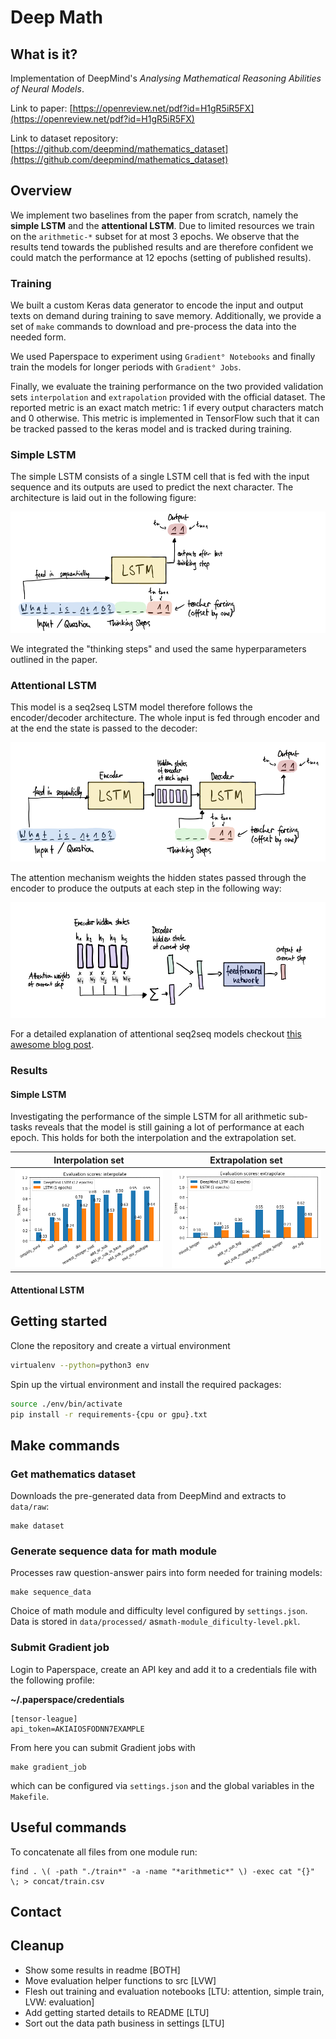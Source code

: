 # Deep Math

## What is it?
Implementation of DeepMind's _Analysing Mathematical Reasoning Abilities of Neural Models_.

Link to paper: [https://openreview.net/pdf?id=H1gR5iR5FX](https://openreview.net/pdf?id=H1gR5iR5FX)

Link to dataset repository: [https://github.com/deepmind/mathematics_dataset](https://github.com/deepmind/mathematics_dataset)


## Overview
We implement two baselines from the paper from scratch, namely the **simple LSTM** and the **attentional LSTM**. Due to limited
resources we train on the `arithmetic-*` subset for at most 3 epochs. We observe that the results tend towards the 
published results and are therefore confident we could match the performance at 12 epochs (setting of published results).

### Training
We built a custom Keras data generator to encode the input and output texts on demand during training to save memory.
Additionally, we provide a set of `make` commands to download and pre-process the data into the needed form.

We used Paperspace to experiment using `Gradient° Notebooks` and finally train the models for longer periods with `Gradient°
Jobs`.

Finally, we evaluate the training performance on the two provided validation sets `interpolation` and `extrapolation` 
provided with the official dataset. The reported metric is an exact match metric: 1 if every output characters match and
0 otherwise. This metric is implemented in TensorFlow such that it can be tracked passed to the keras model and is
tracked during training.

### Simple LSTM
The simple LSTM consists of a single LSTM cell that is fed with the input sequence and its outputs are used to predict
the next character. The architecture is laid out in the following figure:

![LSTM](figures/simple-lstm.png "Simple LSTM architecture")

We integrated the "thinking steps" and used the same hyperparameters outlined in the paper.
### Attentional LSTM

This model is a seq2seq LSTM model therefore follows the encoder/decoder architecture. The whole input is fed through
encoder and at the end the state is passed to the decoder: 

![A-LSTM](figures/attentional-lstm.png "Attentional LSTM architecture")

The attention mechanism weights the hidden states passed through the encoder to produce the outputs at each step in the following way:

![A](figures/attention-mechanism.png "Attentional mechanism")

For a detailed explanation of attentional seq2seq models checkout [this awesome blog post](http://jalammar.github.io/visualizing-neural-machine-translation-mechanics-of-seq2seq-models-with-attention/).

### Results

#### Simple LSTM

Investigating the performance of the simple LSTM for all arithmetic sub-tasks reveals that the model
is still gaining a lot of performance at each epoch. This holds for both the interpolation and the extrapolation set.

Interpolation set          |  Extrapolation set
:-------------------------:|:-------------------------:
![](figures/simple-lstm-interp.gif)  |  ![](figures/simple-lstm-extra.gif)

#### Attentional LSTM

## Getting started
Clone the repository and create a virtual environment

```bash
virtualenv --python=python3 env
```

Spin up the virtual environment and install the required packages:

```bash
source ./env/bin/activate
pip install -r requirements-{cpu or gpu}.txt
```

## Make commands

### Get mathematics dataset
Downloads the pre-generated data from DeepMind and extracts to `data/raw`:

```
make dataset
```

### Generate sequence data for math module
Processes raw question-answer pairs into form needed for training models:

```
make sequence_data
```
Choice of math module and difficulty level configured by `settings.json`. Data is stored in `data/processed/` as`math-module_dificulty-level.pkl`.

### Submit Gradient job
Login to Paperspace, create an API key and add it to a credentials file with the following profile:

**~/.paperspace/credentials**

```
[tensor-league]
api_token=AKIAIOSFODNN7EXAMPLE
```

From here you can submit Gradient jobs with

```
make gradient_job
```

which can be configured via `settings.json` and the global variables in the `Makefile`.

## Useful commands

To concatenate all files from one module run:
```
find . \( -path "./train*" -a -name "*arithmetic*" \) -exec cat "{}" \; > concat/train.csv
```

## Contact

## Cleanup
* Show some results in readme [BOTH]
* Move evaluation helper functions to src [LVW]
* Flesh out training and evaluation notebooks [LTU: attention, simple train, LVW: evaluation]
* Add getting started details to README [LTU]
* Sort out the data path business in settings [LTU]
